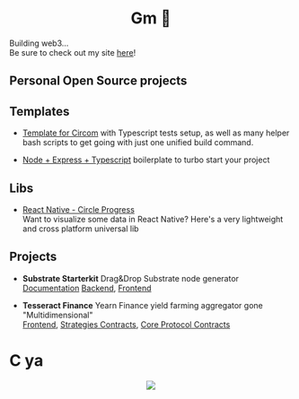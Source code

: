 <h1 align="center"><b>Gm 👋</b></h1>
 
Building web3...<br />
Be sure to check out my site [here](https://0xpajic.com)!

## Personal Open Source projects

## Templates
- [Template for Circom](https://github.com/pajicf/create-circom-circuit) with Typescript tests setup, as well as many helper bash scripts to get going with just one unified build command.

- [Node + Express + Typescript](https://github.com/pajicf/node-be-template) boilerplate to turbo start your project

## Libs
- [React Native - Circle Progress](https://github.com/pajicf/react-native-semi-circle-progress)  
  Want to visualize some data in React Native? Here's a very lightweight and cross platform universal lib

## Projects
- **Substrate Starterkit**
Drag&Drop Substrate node generator <br/>
[Documentation](https://despotf.gitbook.io/substrate-blockchain-starter-kit/introduction/substrate-starter-kit)
[Backend](https://github.com/pajicf/substrate-startkit-gui-api), 
[Frontend](https://github.com/pajicf/substrate-startkit-gui-app)

- **Tesseract Finance**
Yearn Finance yield farming aggregator gone "Multidimensional" <br/>
[Frontend](https://github.com/pajicf/tesseract-app),
[Strategies Contracts](https://github.com/Tesseract-Finance/tesseract-strategies/tree/polygon),
[Core Protocol Contracts](https://github.com/Tesseract-Finance/tesseract-vaults)

<h1><b>C ya</b></h1>
<p align="center"> 
  <img src="https://profile-counter.glitch.me/pajicf/count.svg" />
</p>
